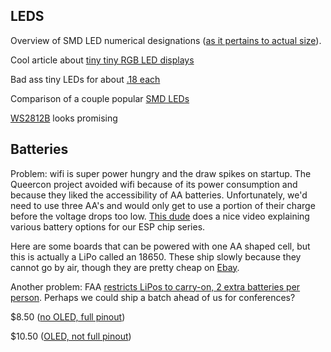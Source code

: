 ## LEDS

Overview of SMD LED numerical designations ([as it pertains to actual size](https://en.wikipedia.org/wiki/SMD_LED_Module)).

Cool article about [tiny tiny RGB LED displays](https://hackaday.com/2016/06/12/tiny-tiny-rgb-led-displays/)

Bad ass tiny LEDs for about [.18 each](https://www.aliexpress.com/item/1k-fastship-pack-DotStar-Micro-LEDs-APA102-2020-Smart-SMD-RGB-LED-APA102-2020-LED-Madrix/32830771208.html?spm=2114.search0104.3.22.af780231FMOL2&ws_ab_test=searchweb0_0,searchweb201602_3_10152_10151_10065_10344_10130_10068_10324_10547_10342_10325_10546_10343_10340_10548_10341_10545_10084_10617_10083_10616_10615_10307_10313_10059_10534_100031_10604_10103_10142,searchweb201603_36,ppcSwitch_5&algo_expid=c7a0b428-2bc9-4ba9-984d-f9d12e3224c1-3&algo_pvid=c7a0b428-2bc9-4ba9-984d-f9d12e3224c1&priceBeautifyAB=4)

Comparison of a couple popular [SMD LEDs](https://digistump.com/board/index.php?topic=991.0)

[WS2812B](https://www.aliexpress.com/item/10-1000pcs-WS2812B-4pins-5050-SMD-Black-White-version-WS2812-Individually-Addressable-Digital-RGB-LED-Chip/32453497583.html?spm=2114.search0104.3.17.I4Udjr&ws_ab_test=searchweb0_0,searchweb201602_5_10152_10151_10065_10344_10130_10068_10324_10547_10342_10325_10546_10343_10340_10548_10341_10545_10084_10083_10615_10307_10059_10314_10534_100031_10604_10103_10142,searchweb201603_6,ppcSwitch_2&algo_expid=fcc96a6c-70fe-4c45-8b3b-23c55f12acec-2&algo_pvid=fcc96a6c-70fe-4c45-8b3b-23c55f12acec&priceBeautifyAB=0) looks promising

## Batteries

Problem: wifi is super power hungry and the draw spikes on startup. The Queercon project avoided wifi because of its power consumption and because they liked the accessibility of AA batteries. Unfortunately, we'd need to use three AA's and would only get to use a portion of their charge before the voltage drops too low. [This dude](https://www.youtube.com/watch?v=heD1zw3bMhw) does a nice video explaining various battery options for our ESP chip series.

Here are some boards that can be powered with one AA shaped cell, but this is actually a LiPo called an 18650. These ship slowly because they cannot go by air, though they are pretty cheap on [Ebay](https://www.ebay.com/itm/Lot-18650-3-7V-3000mAh-Li-ion-BRC-Rechargeable-Battery-For-Flashlight-Torch-US/122798170239?_trkparms=aid%3D555018%26algo%3DPL.SIM%26ao%3D2%26asc%3D44040%26meid%3D815cfd1f1c7d456880f72a1c2cd11091%26pid%3D100005%26rk%3D1%26rkt%3D6%26mehot%3Dpp%26sd%3D323012651181%26itm%3D122798170239&_trksid=p2047675.c100005.m1851).

Another problem: FAA [restricts LiPos to carry-on, 2 extra batteries per person](https://www.faa.gov/about/initiatives/hazmat_safety/more_info/?hazmat=7). Perhaps we could ship a batch ahead of us for conferences?

$8.50 ([no OLED, full pinout](https://www.aliexpress.com/item/WEMOS-ESP32-ESP-32S-Wireless-WiFi-Bluetooth-Development-Board-With-18650-Battery-Holder-ESP8266-ESP-WROOM/32841683088.html?spm=2114.search0204.3.39.10e57cbfjJG6yz&ws_ab_test=searchweb0_0,searchweb201602_5_10152_10151_10065_10344_10068_10130_10324_10342_10547_10325_10343_10546_10340_10548_10341_10545_10084_10083_10618_10630_10307_5722316_5711215_10313_10059_10534_100031_10629_10103_10626_10625_10624_10623_10622_10621_10620_10142,searchweb201603_25,ppcSwitch_5_ppcChannel&algo_expid=26553f87-6eaa-44a1-ae5a-0b610c669179-6&algo_pvid=26553f87-6eaa-44a1-ae5a-0b610c669179&priceBeautifyAB=0))

$10.50 ([OLED, not full pinout](https://www.aliexpress.com/item/TTGO-Wireless-WiFi-Bluetooth-Battery-ESP32-0-96-0-96-inch-OLED-Display-Development-Board-Tool/32839181889.html?spm=2114.search0204.3.32.10e57cbfjJG6yz&ws_ab_test=searchweb0_0,searchweb201602_5_10152_10151_10065_10344_10068_10130_10324_10342_10547_10325_10343_10546_10340_10548_10341_10545_10084_10083_10618_10630_10307_5722316_5711215_10313_10059_10534_100031_10629_10103_10626_10625_10624_10623_10622_10621_10620_10142,searchweb201603_25,ppcSwitch_5_ppcChannel&algo_expid=26553f87-6eaa-44a1-ae5a-0b610c669179-5&algo_pvid=26553f87-6eaa-44a1-ae5a-0b610c669179&priceBeautifyAB=0))

